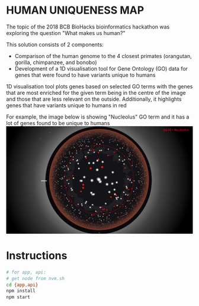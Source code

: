 # HUMAN UNIQUENESS MAP

The topic of the 2018 BCB BioHacks bioinformatics hackathon was exploring the question "What makes us human?"

This solution consists of 2 components:
 - Comparison of the human genome to the 4 closest primates (orangutan, gorilla, chimpanzee, and bonobo)
 - Development of a 1D visualisation tool for Gene Ontology (GO) data for genes that were found to have variants unique to humans

1D visualisation tool plots genes based on selected GO terms with the genes that are most enriched for the given term being in the centre of the image and those that are less relevant on the outside. Additionally, it highlights genes that have variants unique to humans in red

For example, the image below is showing "Nucleolus" GO term and it has a lot of genes found to be unique to humans  
<img src="Nucleolus_viz.png" width=700>

# Instructions

```bash
# for app, api:
# get node from nvm.sh
cd {app,api}
npm install
npm start
```

